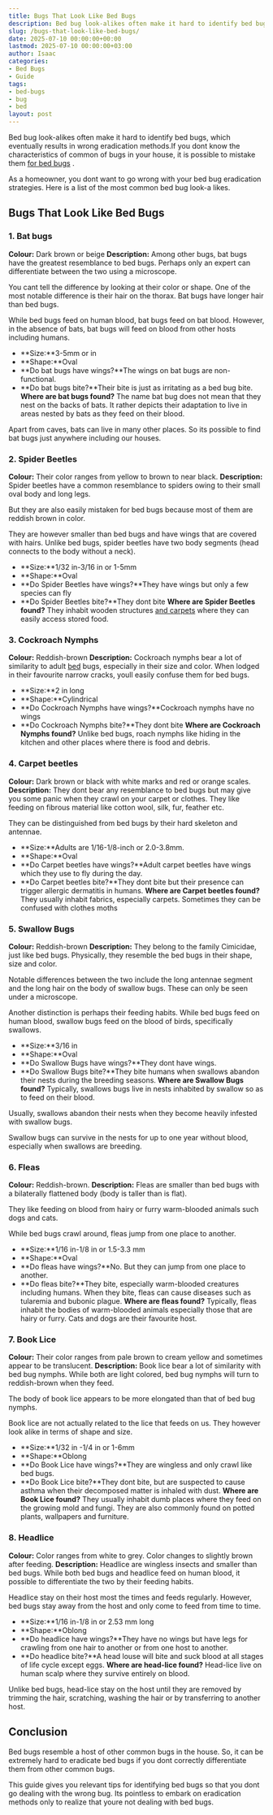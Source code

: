 ```yaml
---
title: Bugs That Look Like Bed Bugs
description: Bed bug look-alikes often make it hard to identify bed bugs, which eventually results in wrong eradication methods.If you dont know the characteristics of...
slug: /bugs-that-look-like-bed-bugs/
date: 2025-07-10 00:00:00+00:00
lastmod: 2025-07-10 00:00:00+03:00
author: Isaac
categories:
- Bed Bugs
- Guide
tags:
- bed-bugs
- bug
- bed
layout: post
---
```

Bed bug look-alikes often make it hard to identify bed bugs, which eventually results in wrong eradication methods.If you dont know the characteristics of common of bugs in your house, it is possible to mistake them
[for bed bugs](https://pestpolicy.com/best-bed-bug-steamer/)
.

As a homeowner, you dont want to go wrong with your bed bug eradication strategies. Here is a list of the most common bed bug look-a likes.
## **Bugs That Look Like Bed Bugs**
### 1. Bat bugs
**Colour:**
Dark brown or beige
**Description:**
Among other bugs, bat bugs have the greatest resemblance to bed bugs. Perhaps only an expert can differentiate between the two using a microscope.

You cant tell the difference by looking at their color or shape. One of the most notable difference is their hair on the thorax. Bat bugs have longer hair than bed bugs.

While bed bugs feed on human blood, bat bugs feed on bat blood. However, in the absence of bats, bat bugs will feed on blood from other hosts including humans.
- **Size:**3-5mm or  in
- **Shape:**Oval
- **Do bat bugs have wings?**The wings on bat bugs are non-functional.
- **Do bat bugs bite?**Their bite is just as irritating as a bed bug bite.
**Where are bat bugs found?**
The name bat bug does not mean that they nest on the backs of bats. It rather depicts their adaptation to live in areas nested by bats as they feed on their blood.

Apart from caves, bats can live in many other places. So its possible to find bat bugs just anywhere including our houses.
### 2. Spider Beetles
**Colour:**
Their color ranges from yellow to brown to near black.
**Description:**
Spider beetles have a common resemblance to spiders owing to their small oval body and long legs.

But they are also easily mistaken for bed bugs because most of them are reddish brown in color.

They are however smaller than bed bugs and have wings that are covered with hairs. Unlike bed bugs, spider beetles have two body segments (head connects to the body without a neck).
- **Size:**1/32 in-3/16 in or 1-5mm
- **Shape:**Oval
- **Do Spider Beetles have wings?**They have wings but only a few species can fly
- **Do Spider Beetles bite?**They dont bite
**Where are Spider Beetles found?**
They inhabit wooden structures
[and carpets](https://pestpolicy.com/can-[bed-bugs](https://pestpolicy.com/bed-bug-bites-vs-mosquito-bites/)-live-in-carpet/)
where they can easily access stored food.
### 3. Cockroach Nymphs
**Colour:**
Reddish-brown
**Description:**
Cockroach nymphs bear a lot of similarity to adult [bed](https://pestpolicy.com/bed-bug-bites-vs-other-bites/) bugs, especially in their size and color. When lodged in their favourite narrow cracks, youll easily confuse them for bed bugs.
- **Size:**2 in long
- **Shape:**Cylindrical
- **Do Cockroach Nymphs have wings?**Cockroach nymphs have no wings
- **Do Cockroach Nymphs bite?**They dont bite
**Where are Cockroach Nymphs found?**
Unlike bed bugs, roach nymphs like hiding in the kitchen and other places where there is food and debris.
### 4. Carpet beetles
**Colour:**
Dark brown or black with white marks and red or orange scales.
**Description:**
They dont bear any resemblance to bed bugs but may give you some panic when they crawl on your carpet or clothes. They like feeding on fibrous material like cotton wool, silk, fur, feather etc.

They can be distinguished from bed bugs by their hard skeleton and antennae.
- **Size:**Adults are 1/16-1/8-inch or 2.0-3.8mm.
- **Shape:**Oval
- **Do Carpet beetles have wings?**Adult carpet beetles have wings which they use to fly during the day.
- **Do Carpet beetles bite?**They dont bite but their presence can trigger allergic dermatitis in humans.
**Where are Carpet beetles found?**
They usually inhabit fabrics, especially carpets. Sometimes they can be confused with clothes moths
### 5. Swallow Bugs
**Colour:**
Reddish-brown
**Description:**
They belong to the family Cimicidae, just like bed bugs. Physically, they resemble the bed bugs in their shape, size and color.

Notable differences between the two include the long antennae segment and the long hair on the body of swallow bugs. These can only be seen under a microscope.

Another distinction is perhaps their feeding habits. While bed bugs feed on human blood, swallow bugs feed on the blood of birds, specifically swallows.
- **Size:**3/16 in
- **Shape:**Oval
- **Do Swallow Bugs have wings?**They dont have wings.
- **Do Swallow Bugs bite?**They bite humans when swallows abandon their nests during the breeding seasons.
**Where are Swallow Bugs found?**
Typically, swallows bugs live in nests inhabited by swallow so as to feed on their blood.

Usually, swallows abandon their nests when they become heavily infested with swallow bugs.

Swallow bugs can survive in the nests for up to one year without blood, especially when swallows are breeding.
### 6. Fleas
**Colour:**
Reddish-brown.
**Description:**
Fleas are smaller than bed bugs with a bilaterally flattened body (body is taller than is flat).

They like feeding on blood from hairy or furry warm-blooded animals such dogs and cats.

While bed bugs crawl around, fleas jump from one place to another.
- **Size:**1/16 in-1/8 in or 1.5-3.3 mm
- **Shape:**Oval
- **Do fleas have wings?**No. But they can jump from one place to another.
- **Do fleas bite?**They bite, especially warm-blooded creatures including humans. When they bite, fleas can cause diseases such as tularemia and bubonic plague.
**Where are fleas found?**
Typically, fleas inhabit the bodies of warm-blooded animals especially those that are hairy or furry. Cats and dogs are their favourite host.
### 7. Book Lice
**Colour:**
Their color ranges from pale brown to cream yellow and sometimes appear to be translucent.
**Description:**
Book lice bear a lot of similarity with bed bug nymphs. While both are light colored, bed bug nymphs will turn to reddish-brown when they feed.

The body of book lice appears to be more elongated than that of bed bug nymphs.

Book lice are not actually related to the lice that feeds on us. They however look alike in terms of shape and size.
- **Size:**1/32 in -1/4 in or 1-6mm
- **Shape:**Oblong
- **Do Book Lice have wings?**They are wingless and only crawl like bed bugs.
- **Do Book Lice bite?**They dont bite, but are suspected to cause asthma when their decomposed matter is inhaled with dust.
**Where are Book Lice found?**
They usually inhabit dumb places where they feed on the growing mold and fungi. They are also commonly found on potted plants, wallpapers and furniture.
### 8. Headlice
**Colour:**
Color ranges from white to grey. Color changes to slightly brown after feeding.
**Description:**
Headlice are wingless insects and smaller than bed bugs. While both bed bugs and headlice feed on human blood, it possible to differentiate the two by their feeding habits.

Headlice stay on their host most the times and feeds regularly. However, bed bugs stay away from the host and only come to feed from time to time.
- **Size:**1/16 in-1/8 in or 2.53 mm long
- **Shape:**Oblong
- **Do headlice have wings?**They have no wings but have legs for crawling from one hair to another or from one host to another.
- **Do headlice bite?**A head louse will bite and suck blood at all stages of life cycle except eggs.
**Where are head-lice found?**
Head-lice live on human scalp where they survive entirely on blood.

Unlike bed bugs, head-lice stay on the host until they are removed by trimming the hair, scratching, washing the hair or by transferring to another host.
## **Conclusion**
Bed bugs resemble a host of other common bugs in the house. So, it can be extremely hard to eradicate bed bugs if you dont correctly differentiate them from other common bugs.

This guide gives you relevant tips for identifying bed bugs so that you dont go dealing with the wrong bug. Its pointless to embark on eradication methods only to realize that youre not dealing with bed bugs.
